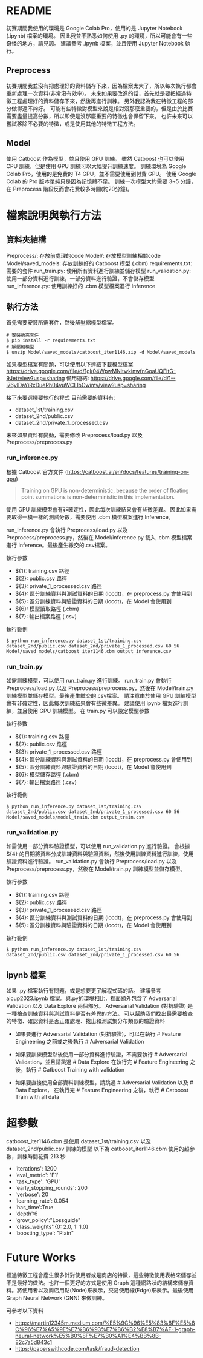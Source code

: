 
# README

初賽期間我使用的環境是 Google Colab Pro，使用的是 Jupyter Notebook (.ipynb) 檔案的環境。
因此我並不熟悉如何使用 .py 的環境，所以可能會有一些奇怪的地方，請見諒。
建議參考 .ipynb 檔案，並且使用 Jupyter Notebook 執行。


## Preprocess

初賽期間我並沒有把處理好的資料儲存下來，因為檔案太大了，所以每次執行都會重新處理一次資料(非常沒有效率)。
未來如果要改進的話，首先就是要把經過特徵工程處理好的資料儲存下來，然後再進行訓練。
另外我認為我在特徵工程的部分做得還不夠好。
可能有些特徵對模型來說是相對沒那麼重要的，但是由於比賽需要盡量提高分數，所以即使是沒那麼重要的特徵也會保留下來。
也許未來可以嘗試移除不必要的特徵，或是使用其他的特徵工程方法。

## Model

使用 Catboost 作為模型，並且使用 GPU 訓練。
雖然 Catboost 也可以使用 CPU 訓練，但是使用 GPU 訓練可以大幅提升訓練速度。
訓練環境為 Google Colab Pro，使用的是免費的 T4 GPU，並不需要使用到付費 GPU。
使用 Google Colab 的 Pro 版本單純只是因為記憶體不足。
訓練一次模型大約需要 3~5 分鐘，在 Preprocess 階段反而會花費較多時間(約20分鐘)。



# 檔案說明與執行方法


## 資料夾結構


Preprocess/: 存放前處理的code
Model/: 存放模型訓練相關code
Model/saved_models: 存放訓練好的 Catboost 模型 (.cbm)
requirements.txt: 需要的套件
run_train.py: 使用所有資料進行訓練並儲存模型
run_validation.py: 使用一部分資料進行訓練，一部分資料進行驗證，不會儲存模型
run_inference.py: 使用訓練好的 .cbm 模型檔案進行 Inference


## 執行方法

首先需要安裝所需套件，然後解壓縮模型檔案。
```
# 安裝所需套件
$ pip install -r requirements.txt
# 解壓縮模型
$ unzip Model/saved_models/catboost_iter1146.zip -d Model/saved_models

```

如果模型檔案有問題，可以使用以下連結下載模型檔案
https://drive.google.com/file/d/1gk04WpwMNltwkinwfnGoaUQFItG-9Jet/view?usp=sharing
備用連結: https://drive.google.com/file/d/1--i76ylDaYiRxDueRh04vuWCLlbOwimv/view?usp=sharing


接下來要選擇要執行的程式
目前需要的資料有:
- dataset_1st/training.csv
- dataset_2nd/public.csv
- dataset_2nd/private_1_processed.csv

未來如果資料有變動，需要修改 Preprocess/load.py 以及 Preprocess/preprocess.py



### run_inference.py

根據 Catboost 官方文件 
(<https://catboost.ai/en/docs/features/training-on-gpu>)
> Training on GPU is non-deterministic, because the order of floating point summations is non-deterministic in this implementation.

使用 GPU 訓練模型會有非確定性，因此每次訓練結果會有些微差異。
因此如果需要取得一模一樣的測試分數，需要使用 .cbm 模型檔案進行 Inference。

run_inference.py 會執行 Preprocess/load.py 以及 Preprocess/preprocess.py，然後在 Model/inference.py 載入 .cbm 模型檔案進行 Inference。最後產生繳交的.csv檔案。


執行參數

- ${1}: training.csv 路徑
- ${2}: public.csv 路徑
- ${3}: private_1_processed.csv 路徑
- ${4}: 區分訓練資料與測試資料的日期 (locdt)，在 preprocess.py 會使用到
- ${5}: 區分訓練資料與驗證資料的日期 (locdt)，在 Model 會使用到
- ${6}: 模型讀取路徑 (.cbm)
- ${7}: 輸出檔案路徑 (.csv)

執行範例
```
$ python run_inference.py dataset_1st/training.csv dataset_2nd/public.csv dataset_2nd/private_1_processed.csv 60 56 Model/saved_models/catboost_iter1146.cbm output_inference.csv
```

### run_train.py

如需訓練模型，可以使用 run_train.py 進行訓練。
run_train.py 會執行 Preprocess/load.py 以及 Preprocess/preprocess.py，然後在 Model/train.py 訓練模型並儲存模型。最後產生繳交的.csv檔案。
請注意由於使用 GPU 訓練模型會有非確定性，因此每次訓練結果會有些微差異。
建議使用 ipynb 檔案進行訓練，並且使用 GPU 訓練模型。
在 train.py 可以設定模型參數

執行參數
- ${1}: training.csv 路徑
- ${2}: public.csv 路徑
- ${3}: private_1_processed.csv 路徑
- ${4}: 區分訓練資料與測試資料的日期 (locdt)，在 preprocess.py 會使用到
- ${5}: 區分訓練資料與驗證資料的日期 (locdt)，在 Model 會使用到
- ${6}: 模型儲存路徑 (.cbm)
- ${7}: 輸出檔案路徑 (.csv)

執行範例
```
$ python run_inference.py dataset_1st/training.csv dataset_2nd/public.csv dataset_2nd/private_1_processed.csv 60 56 Model/saved_models/model_train.cbm output_train.csv
```

### run_validation.py

如需使用一部分資料驗證模型，可以使用 run_validation.py 進行驗證。
會根據 ${4} 的日期將資料分成訓練資料與驗證資料，然後使用訓練資料進行訓練，使用驗證資料進行驗證。
run_validation.py 會執行 Preprocess/load.py 以及 Preprocess/preprocess.py，然後在 Model/train.py 訓練模型並儲存模型。

執行參數
- ${1}: training.csv 路徑
- ${2}: public.csv 路徑
- ${3}: private_1_processed.csv 路徑
- ${4}: 區分訓練資料與測試資料的日期 (locdt)，在 preprocess.py 會使用到
- ${5}: 區分訓練資料與驗證資料的日期 (locdt)，在 Model 會使用到

執行範例
```
$ python run_inference.py dataset_1st/training.csv dataset_2nd/public.csv dataset_2nd/private_1_processed.csv 60 56
```

## ipynb 檔案

如果 .py 檔案執行有問題，或是想要更了解程式碼的話。
建議參考 aicup2023.ipynb 檔案。與.py的環境相比，裡面額外包含了 Adversarial Validation 以及 Data Explore 兩個部分。
Adversarial Validation (對抗驗證) 是一種檢查訓練資料與測試資料是否有差異的方法。 
可以幫助我們找出最需要檢查的特徵、確認資料是否正確處理、找出和測試集分布類似的驗證資料

- 如果要進行 Adversarial Validation (對抗驗證)，可以在執行 # Feature Engineering 之前或之後執行 # Adversarial Validation

- 如果要訓練模型然後使用一部分資料進行驗證，不需要執行 # Adversarial Validation，並且請跳過 # Data Explore
在執行完 # Feature Engineering 之後，執行 # Catboost Training with validation

- 如果要直接使用全部資料訓練模型，請跳過 # Adversarial Validation 以及 # Data Explore，
在執行完 # Feature Engineering 之後，執行 # Catboost Train with all data


# 超參數

catboost_iter1146.cbm 是使用 dataset_1st/training.csv 以及 dataset_2nd/public.csv 訓練的模型
以下為 catboost_iter1146.cbm 使用的超參數，訓練時間花費 213 秒 

- 'iterations': 1200
- 'eval_metric': 'F1'
- 'task_type': 'GPU'
- 'early_stopping_rounds': 200
- 'verbose': 20
- 'learning_rate': 0.054
- 'has_time':True
- 'depth':6
- 'grow_policy':"Lossguide"
- 'class_weights':{0: 2.0, 1: 1.0}
- 'boosting_type': "Plain"



# Future Works

經過特徵工程會產生很多針對使用者或是商店的特徵，這些特徵使用表格來儲存並不是最好的做法。也許一個更好的方式是使用 Graph 這種網路狀的結構來儲存資料。將使用者以及商店用點(Node)來表示，交易使用線(Edge)來表示。最後使用 Graph Neural Network (GNN) 來做訓練。

可參考以下資料
- <https://martin12345m.medium.com/%E5%9C%96%E5%83%8F%E5%8C%96%E7%A5%9E%E7%B6%93%E7%B6%B2%E8%B7%AF-1-graph-neural-network%E5%B0%8F%E7%B0%A1%E4%BB%8B-82c7a5d843c1>
- <https://paperswithcode.com/task/fraud-detection>